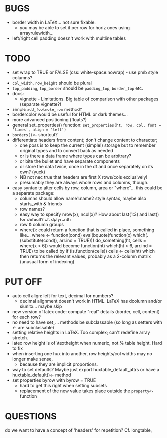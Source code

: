 

BUGS
====

* border width in LaTeX... not sure fixable.
  - you may be able to set it per row for horiz ones using arrayrulewidth...
* left/right cell padding doesn't work with multline tables

TODO
====

* set wrap to TRUE or FALSE (css: white-space:nowrap) - use pmb style columns?
* `col_width`, `row_height` should be plural
* `top_padding`, `top_border` should be `padding_top`, `border_top` etc.
* docs: 
  - vignette - Limitations. Big table of comparison with other packages (separate vignette?)
* simple `add_footnote_row` method?
* bordercolor would be useful for HTML or dark themes...
* more advanced positioning (floats?)
* general set_properties() function: `set_properties(ht, row, col, font = 'times', align = 'left')`
* `borders()<-` shortcut?
* differentiate headers from content; don't change content to character;
  - one poss is to keep the current (simple!) storage but to remember original types and to convert
    back as needed
  - or is there a data frame where types can be arbitrary?
  - or bite the bullet and have separate components
  - or store the data twice, once in the df and once separately on its own? (yuck)
  - NB not nec true that headers are first X rows/cols exclusively!
  - presumably they are always whole rows and columns, though.
* easy syntax to alter cells by row, column, area or "where"... this could be a separate package:
  - columns should allow name1:name2 style syntax, maybe also starts_with & friends
  - row names?
  - easy way to specify nrow(x), ncol(x)? How about last(1:3) and last() for default? cf. dplyr::nth
  - row & column groups
  - where(): could return a function that is called in place, something like...
  where <- function(cond) eval(bquote(function(x) which(.(substitute(cond)), arr.ind = TRUE)))
    do_something(ht, cells = where(x > 6))
  would become
    function(ht) which(ht > 6, arr.ind = TRUE)
  to be called by
    if (is.function(cells)) cells <- cells(ht)
  which then returns the relevant values, probably as a 2-column matrix (unusual form of indexing)



PUT OFF
=======
* auto cell align: left for text, decimal for numbers?
  - decimal alignment doesn't work in HTML. LaTeX has dcolumn and/or siunitx... maybe skip
* new version of latex code: compute "real" details (border, cell, content) for each row?
* no need to have set_... methods be subclassable (so long as setters with <- are subclassable)
* setting relative heights in LaTeX. Too complex; can't redefine array stretch.
* latex row height is of \\textheight when numeric, not % table height. Hard to fix
* when inserting one hux into another, row heights/col widths may no longer make sense,
  - because they are implicit proportions.
* way to set defaults? Maybe just export huxtable_default_attrs or have a huxtable_default()<- method
* set properties byrow with byrow = TRUE
  - hard to get this right when setting subsets
  - replacement of the new value takes place outside the `property<-` function
  
QUESTIONS
=========
do we want to have a concept of 'headers' for repetition? Cf. longtable,  <th>


